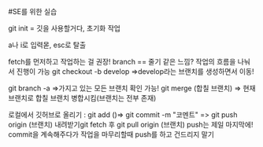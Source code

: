 #SE를 위한 실습

git init = 깃을 사용할거다, 초기화 작업

a나 i로 입력몯,
esc로 탈출


  fetch를 먼저하고 작업하는 걸 권장!
  branch == 줄기 같은 느낌? 작업의 흐름을 나눠서 진행이 가능
git checkout -b develop =>develop라는 브랜치를 생성하면서 이동!

git branch -a =>가지고 있는 모든 브랜치 확인 가능!
git merge (합칠 브랜치) => 현재 브랜치로 합칠 브랜치 병합시킴(브랜치는 전부 존재)

로컬에서 깃허브로 올리기 : git add ()=> git commit -m "코멘트" => git push origin (브랜치)
내려받기git fetch 후 git pull origin (브랜치)
push는 제일 마지막에! commit을 계속해주다가 작업을 마무리할때 push를 하고 건드리지 말기
